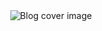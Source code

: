 <!--
### Hi there 👋
**Moamen-Ashraf/Moamen-Ashraf** is a ✨ _special_ ✨ repository because its `README.md` (this file) appears on your GitHub profile.

Here are some ideas to get you started:

- 🔭 I’m currently working on ...
- 🌱 I’m currently learning ...
- 👯 I’m looking to collaborate on ...
- 🤔 I’m looking for help with ...
- 💬 Ask me about ...
- 📫 How to reach me: ...
- 😄 Pronouns: ...
- ⚡ Fun fact: ...
-->

<div style="display: flex; justify-content: center; align-items: center; height: 100vh;">
  <img src="https://www.exposit.com/wp-content/webp-express/webp-images/doc-root/wp-content/uploads/2021/12/Blog_cover-50-2048x773.jpeg.webp" alt="Blog cover image" style="max-width: 100%; max-height: 100%;">
</div>

<div align="center" dir="auto">
<h1> <a id="user-content-h-im-Momen-Ashraf" class="anchor" aria-hidden="true"><svg class="octicon octicon-link" viewBox="0 0 16 16" version="1.1" width="16" height="16" aria-hidden="true"></a>Hi <g-emoji class="g-emoji" alias="wave" fallback-src="https://github.githubassets.com/images/icons/emoji/unicode/1f44b.png">👋</g-emoji>, I'm Momen Ashraf</h1>
<a href="#"> <img src="https://readme-typing-svg.demolab.com?font=Fira+Code&size=26&pause=600&background=FFFFFF00&center=true&vCenter=true&width=600&lines=+Computer+Science+Student+from+EGYPT%2C;Passionate+about+Machine+learning%2C;Problem+solver+and+coding+enthusiast." alt="Typing SVG" /></a> </div>
<br>
  
<p align="left"> <img src="https://komarev.com/ghpvc/?username=moamen-ashraf&label=Profile%20views&color=0e75b6&style=flat" alt="moamen-ashraf"/> </p>
 
<br>
<h2 dir="auto"><a id="user-content--about-me" class="anchor" aria-hidden="true" href="#-about-me"><svg class="octicon octicon-link" viewBox="0 0 16 16" version="1.1" width="16" height="16" aria-hidden="true"></a><themed-picture data-catalyst-inline="true" data-catalyst=""><picture><img src="https://github.com/0xAbdulKhalid/0xAbdulKhalid/raw/main/assets/mdImages/about_me.gif" width="50px" style="visibility:visible;max-width:100%;"></picture></themed-picture> <strong>About me</strong></h2>

<img align="right" height="300" alt="GIF" src="https://raw.githubusercontent.com/0xAbdulKhalid/0xAbdulKhalid/main/assets/mdImages/Right_Side.gif" data-canonical-src="https://media.giphy.com/media/SWoSkN6DxTszqIKEqv/giphy.gif" style="max-width: 100%; display: inline-block;" data-target="animated-image.originalImage">
<br>
  
<ul dir="auto">
  <li><g-emoji class="g-emoji" alias="school" fallback-src="https://github.githubassets.com/images/icons/emoji/unicode/1f3eb.png">🏫</g-emoji> I am a <code>Junior</code> at <a href="https://www.fayoum.edu.eg/fcifym/" rel="nofollow">Faculty of Computers &amp; Artificial Intelligence</a> at <a href="https://fayoum.edu.eg/" rel="nofollow">Fayoum University</a>.</li>
  <li>
      <p style="margin: 0; display: inline-block;"> <img src="https://em-content.zobj.net/thumbs/160/google/80/male-technologist_1f468-200d-1f4bb.png" alt="male-technologist" style="width: 22px; height: 22px; margin-right: 5px;"> Currently learning <code>Machine learning</code>.</p>
    
  </li>
  <li>
    <g-emoji class="g-emoji" alias="happy-emoji">💡</g-emoji>Proficient in <code>Problem-Solving</code> with a focus on algorithmic challenges, having solved numerous problems on <br>popular platforms including<br><a href="https://codeforces.com/profile/Momen_Ashraf" style="color: black; font-weight: bold; text-decoration: none;" onmouseover="this.style.color='blue'" onmouseout="this.style.color='black'"><b><code>Codeforces</code></b></a>
, <a href="https://vjudge.net/user/Momen_Ashraf" style="color: black; font-weight: bold; text-decoration: none;" onmouseover="this.style.color='blue'" onmouseout="this.style.color='black'"><b><code>Virtual Judge</code></b></a>, and <a href="https://leetcode.com/Momen-Ashraf/" style="color: black; font-weight: bold; text-decoration: none;" onmouseover="this.style.color='blue'" onmouseout="this.style.color='black'"><b><code>LeetCode</code></b></a>.
  </li>
  <li>
<p dir="auto"><g-emoji class="g-emoji" alias="speech_balloon" fallback-src="https://github.githubassets.com/images/icons/emoji/unicode/1f4ac.png">💬</g-emoji> Ask me about <code>C++</code> , <code>Python</code> , <code>Problem Solving</code></p>
</li>
  <li>
    <p><g-emoji class="g-emoji" alias="happy-emoji">😊</g-emoji> I’m currently open for an <code>Internship</code>.</p>
  </li>
  <li>
    <p dir="auto"><g-emoji class="g-emoji" alias="mailbox" fallback-src="https://github.githubassets.com/images/icons/emoji/unicode/1f4eb.png">📫</g-emoji> How to reach me <strong><a href="mailto:momenashraf982@gmail.com">momenashraf982@gmail.com</a></strong></p>
  </li>
</ul>
<br>
<br>
  
<div align="center" dir="auto">
  <h3 style="display: inline-block;"><img src="https://camo.githubusercontent.com/c0a1ff533f2a741658eb8a0551bd70fb541825ef55f07e8c761aa2795d2e0dfd/68747470733a2f2f6d656469612e67697068792e636f6d2f6d656469612f6959384352426451584f444a5343455249722f67697068792e676966" height="30" style="margin-right: 10px; max-width: 100%; display: inline-block;" data-canonical-src="https://media.giphy.com/media/iY8CRBdQXODJSCERIr/giphy.gif" data-target="animated-image.originalImage">Connect with me <g-emoji class="g-emoji" alias="handshake" fallback-src="https://github.githubassets.com/images/icons/emoji/unicode/1f91d.png" style="width: 40px; height: 27px">🤝</g-emoji></h3>
</div>
  
  
 <div align="center">
    <a href="mailto:momenashraf982@gmail.com" rel="nofollow">
        <img src="https://cdn-icons-png.flaticon.com/512/5968/5968534.png" alt="Gmail" style="width:38px; height:38px; margin: 10px">
    </a>
   <a href="https://www.linkedin.com/in/momen-ashraf-/" rel="nofollow">
        <img src="https://cdn-icons-png.flaticon.com/512/174/174857.png" alt="Linkedin" style="width:38px; height:38px; margin: 10px">
    </a>
   <a href="https://github.com/Moamen-Ashraf" rel="nofollow">
    <img src="https://cdn-icons-png.flaticon.com/512/270/270798.png" alt="GitHub" style="width:39px; height:39x; margin: 10px; margin-left: 15px">
    </a>
    <a href="https://www.kaggle.com/moamenashraf" rel="nofollow">
        <img src="https://cdn4.iconfinder.com/data/icons/logos-and-brands/512/189_Kaggle_logo_logos-512.png" alt="Kaggle" style="width:38px; height:38px; margin: 10px">
    </a>
    <a href="https://www.facebook.com/M0MeN.ashraf" rel="nofollow">
        <img src="https://cdn-icons-png.flaticon.com/512/4922/4922978.png" alt="Facebook" style="width:40px; height:40px; margin: 10px">
    </a>
    <a href="https://codeforces.com/profile/Momen_Ashraf" rel="nofollow">
        <img src="https://cdn.iconscout.com/icon/free/png-256/code-forces-3628695-3029920.png?f=webp&w=256" alt="Codeforces" style="width:38px; height:38px; margin: 10px">
    </a>
    <a href="https://vjudge.net/user/Momen_Ashraf" rel="nofollow" style="margin-left:30px">
        <img src="https://vjudge.net/static/bundle/11b24ab2156955d8f3fa.ico" alt="Virtual Judge" style="width:35px; height:38px; margin: 10px">
    </a>
    <a href="https://leetcode.com/Momen-Ashraf/" rel="nofollow">
        <img src="https://cdn.iconscout.com/icon/free/png-256/leetcode-3629476-3031539.png?f=webp&w=256" alt="Leetcode" style="width:42px; height:42px; margin: 10px;">
    </a>
</div>
  
<br>  
<img src="https://user-images.githubusercontent.com/73097560/115834477-dbab4500-a447-11eb-908a-139a6edaec5c.gif" style="max-width: 100%; display: inline-block;" data-target="animated-image.originalImage">

<br>
<h2 dir="auto"><a id="user-content--about-me" class="anchor" aria-hidden="true" href="#-about-me"><svg class="octicon octicon-link" viewBox="0 0 16 16" version="1.1" width="16" height="16" aria-hidden="true"></a><themed-picture data-catalyst-inline="true" data-catalyst=""><picture><img src="https://camo.githubusercontent.com/beb64ff21c883e318e4f5db5231c2ba4175705bea1c9249e82a41ab375db4f75/68747470733a2f2f6d65646961322e67697068792e636f6d2f6d656469612f51737347456d706b79454f684243623765312f67697068792e6769663f6369643d656366303565343761306e336769316266716e74716d6f62386739616964316f796a327772336473336d67373030626c267269643d67697068792e676966" alt="Skills" width="25" height="25">
</picture></themed-picture> <strong>  Skills</strong></h2>
<br>
  
 <ul dir="auto">
  <li>
    <p dir="auto"><strong>Languages and Libraries</strong>:</p>
    <p dir="auto">
      <a target="_blank" rel="noopener noreferrer nofollow" href="https://en.wikipedia.org/wiki/C_(programming_language)">
        <img src="https://img.shields.io/badge/C-00599C?style=for-the-badge&amp;logo=c&amp;logoColor=white" alt="C">
      </a>
      <a target="_blank" rel="noopener noreferrer nofollow" href="https://en.wikipedia.org/wiki/C%2B%2B">
        <img src="https://img.shields.io/badge/C%2B%2B-00599C?style=for-the-badge&amp;logo=c%2B%2B&amp;logoColor=white" alt="C++">
      </a>
      <a target="_blank" rel="noopener noreferrer nofollow" href="https://www.python.org/">
        <img src="https://img.shields.io/badge/Python-3776AB?style=for-the-badge&amp;logo=python&amp;logoColor=white" alt="Python">
      </a>
      <a target="_blank" rel="noopener noreferrer nofollow" href="https://numpy.org/">
        <img src="https://img.shields.io/badge/NumPy-013243?style=for-the-badge&amp;logo=numpy&amp;logoColor=white" alt="NumPy">
      </a>
      <a target="_blank" rel="noopener noreferrer nofollow" href="https://pandas.pydata.org/">
        <img src="https://img.shields.io/badge/Pandas-150458?style=for-the-badge&amp;logo=pandas&amp;logoColor=white" alt="Pandas">
      </a>
      <a target="_blank" rel="noopener noreferrer nofollow" href="https://opencv.org/">
        <img src="https://img.shields.io/badge/OpenCV-5C3EE8?style=for-the-badge&amp;logo=opencv&amp;logoColor=white" alt="OpenCV">
      </a>
      <a target="_blank" rel="noopener noreferrer nofollow" href="https://en.wikipedia.org/wiki/HTML5">
       <img src="https://img.shields.io/badge/HTML5-E34F26?style=for-the-badge&amp;logo=html5&amp;logoColor=white" alt="HTML5" style="margin-right: 25px; background-color: white;">
      </a>
      <a target="_blank" rel="noopener noreferrer nofollow" href="https://en.wikipedia.org/wiki/Cascading_Style_Sheets">
       <img src="https://img.shields.io/badge/CSS-239120?style=for-the-badge&amp;logo=css3&amp;logoColor=white" alt="CSS" style="margin-left: 25px;">
      </a>
    </p>
  </li>
</ul>
<br>

<ul dir="auto">
<li>
<p dir="auto"><strong>Software and Tools</strong>:</p>
<a href="https://github.com/"><img src="https://img.shields.io/badge/github-%23121011.svg?style=for-the-badge&amp;logo=github&amp;logoColor=white" alt="GitHub"></a>
<a href="https://git-scm.com/"><img src="https://img.shields.io/badge/git-%23F05033.svg?style=for-the-badge&amp;logo=git&amp;logoColor=white" alt="Git"></a>
<a href="https://stackoverflow.com/"><img src="https://img.shields.io/badge/stackoverflow-%23F48024.svg?style=for-the-badge&amp;logo=stackoverflow&amp;logoColor=white" alt="Stack Overflow"></a>
<a href="https://www.anaconda.com/"><img src="https://img.shields.io/badge/anaconda-%2344A833.svg?style=for-the-badge&amp;logo=anaconda&amp;logoColor=white" alt="Anaconda"></a>
<a href="https://visualstudio.microsoft.com/"><img src="https://img.shields.io/badge/Microsoft_Visual_Studio-5C2D91?style=for-the-badge&amp;logo=visual%20studio&amp;logoColor=white" alt="Microsoft Visual Studio"></a>
<a href="https://www.jetbrains.com/clion/"><img src="https://img.shields.io/badge/CLion-000000.svg?style=for-the-badge&amp;logo=clion&amp;logoColor=white" alt="CLion"></a>
</li>
</ul>
<br>


  
<ul dir="auto">
  <li>
  <p dir="auto"><strong>OS</strong>:</p>
    <p dir="auto">
      <a target="_blank" rel="noopener noreferrer nofollow" href="https://www.microsoft.com/en-us/windows">
        <img src="https://img.icons8.com/color/48/000000/windows-10.png" alt="Windows" style="width:40px; height:40px">
      </a>
      <a target="_blank" rel="noopener noreferrer nofollow" href="https://www.linux.org/">
        <img src="https://img.icons8.com/color/48/000000/linux.png" alt="Linux" style="width:42px; height:42px; margin-left: 15px">
      </a>
  </p>
  </li>
</ul>


<img src="https://user-images.githubusercontent.com/73097560/115834477-dbab4500-a447-11eb-908a-139a6edaec5c.gif" style="max-width: 100%; display: inline-block;" data-target="animated-image.originalImage">
 <br>

 <h2 dir="auto"><a id="user-content--about-me" class="anchor" aria-hidden="true" href="#-about-me"><svg class="octicon octicon-link" viewBox="0 0 16 16" version="1.1" width="16" height="16" aria-hidden="true"></a><themed-picture data-catalyst-inline="true" data-catalyst=""><picture><img src="https://camo.githubusercontent.com/be1c004d4c1c353f3d615a59d0b6a50df0ff1d46426d09e6a8a841994baee775/68747470733a2f2f6d656469612e67697068792e636f6d2f6d656469612f5735656f5a485070557839736170523065752f67697068792e676966" alt="Github stats" width="25" height="25">
</picture></themed-picture> <strong> Github Stats</strong></h2>
 <br>
   
  <div style="display: flex; flex-direction: column; align-items: center; justify-content: center;">
  <div >
    <img src="https://github-readme-stats.vercel.app/api/top-langs?username=moamen-ashraf&show_icons=true&locale=en&layout=compact&theme=tokyonight" alt="moamen-ashraf" />
  </div>
  <br>
  <img align="right" height="200px" alt="side_sticker" src="https://camo.githubusercontent.com/ffbf71edb9eb65671926a8cc42a5a740bf5b799a9b93699a3a0de76e1793a80b/68747470733a2f2f6d656469612e67697068792e636f6d2f6d656469612f54456e586b637348725034596564436868412f67697068792e676966" data-canonical-src="https://media.giphy.com/media/TEnXkcsHrP4YedChhA/giphy.gif" style="max-width: 100%; display: inline-block;" data-target="animated-image.originalImage">
  <div>
    <img src="https://github-readme-stats.vercel.app/api?username=moamen-ashraf&show_icons=true&locale=en&theme=tokyonight" alt="moamen-ashraf" />
  </div>
   <br>
  <div>
    <img src="https://github-readme-streak-stats.herokuapp.com/?user=moamen-ashraf&theme=tokyonight" alt="moamen-ashraf" />
  </div>
</div>
